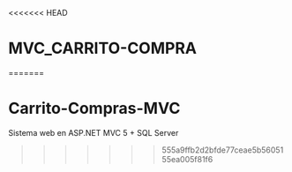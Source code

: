 <<<<<<< HEAD
# MVC_CARRITO-COMPRA
=======
# Carrito-Compras-MVC
Sistema web en ASP.NET MVC 5 + SQL Server 
>>>>>>> 555a9ffb2d2bfde77ceae5b5605155ea005f81f6
